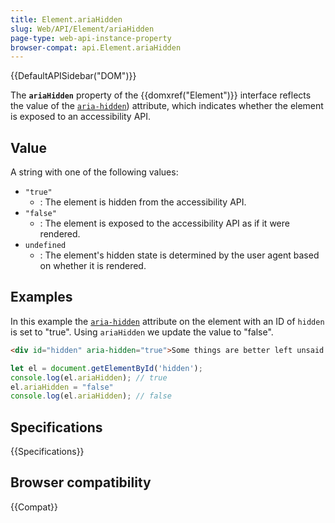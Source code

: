 ```yaml
---
title: Element.ariaHidden
slug: Web/API/Element/ariaHidden
page-type: web-api-instance-property
browser-compat: api.Element.ariaHidden
---
```


{{DefaultAPISidebar("DOM")}}

The **`ariaHidden`** property of the {{domxref("Element")}} interface reflects the value of the [`aria-hidden`](/en-US/docs/Web/Accessibility/ARIA/Attributes/aria-hidden)) attribute, which indicates whether the element is exposed to an accessibility API.

## Value

A string with one of the following values:

- `"true"`
  - : The element is hidden from the accessibility API.
- `"false"`
  - : The element is exposed to the accessibility API as if it were rendered.
- `undefined`
  - : The element's hidden state is determined by the user agent based on whether it is rendered.

## Examples

In this example the [`aria-hidden`](/en-US/docs/Web/Accessibility/ARIA/Attributes/aria-hidden) attribute on the element with an ID of `hidden` is set to "true". Using `ariaHidden` we update the value to "false".

```html
<div id="hidden" aria-hidden="true">Some things are better left unsaid.</div>
```

```js
let el = document.getElementById('hidden');
console.log(el.ariaHidden); // true
el.ariaHidden = "false"
console.log(el.ariaHidden); // false
```

## Specifications

{{Specifications}}

## Browser compatibility

{{Compat}}
